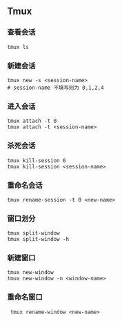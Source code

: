 ## Tmux

### 查看会话
`````
tmux ls
`````
### 新建会话
`````
tmux new -s <session-name>
# session-name 不填写则为 0,1,2,4
`````
### 进入会话
`````
tmux attach -t 0
tmux attach -t <session-name>
`````
### 杀死会话
`````
tmux kill-session 0
tmux kill-session <session-name>
`````
### 重命名会话
`````
tmux rename-session -t 0 <new-name>
`````
### 窗口划分
`````
tmux split-window
tmux split-window -h
`````
### 新建窗口
`````
tmux new-window
tmux new-window -n <window-name>
`````
### 重命名窗口
``````
 tmux rename-window <new-name>
``````
